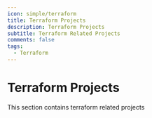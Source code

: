 ```yaml
---
icon: simple/terraform
title: Terraform Projects
description: Terraform Projects 
subtitle: Terraform Related Projects
comments: false
tags:
  - Terraform
---
```


# Terraform Projects

This section contains terraform related projects
